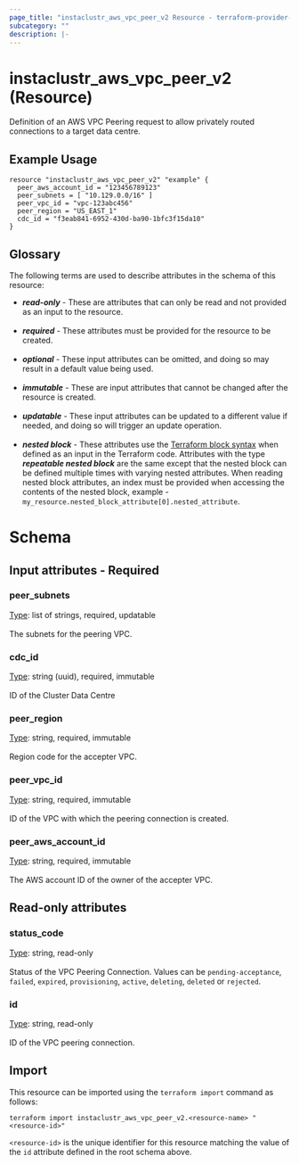 ```yaml
---
page_title: "instaclustr_aws_vpc_peer_v2 Resource - terraform-provider-instaclustr"
subcategory: ""
description: |-
---
```


# instaclustr_aws_vpc_peer_v2 (Resource)
Definition of an AWS VPC Peering request to allow privately routed connections to a target data centre.
## Example Usage
```
resource "instaclustr_aws_vpc_peer_v2" "example" {
  peer_aws_account_id = "123456789123"
  peer_subnets = [ "10.129.0.0/16" ]
  peer_vpc_id = "vpc-123abc456"
  peer_region = "US_EAST_1"
  cdc_id = "f3eab841-6952-430d-ba90-1bfc3f15da10"
}
```
## Glossary
The following terms are used to describe attributes in the schema of this resource:
- **_read-only_** - These are attributes that can only be read and not provided as an input to the resource.<br><br>
- **_required_** - These attributes must be provided for the resource to be created.<br><br>
- **_optional_** - These input attributes can be omitted, and doing so may result in a default value being used.<br><br>
- **_immutable_** - These are input attributes that cannot be changed after the resource is created.<br><br>
- **_updatable_** - These input attributes can be updated to a different value if needed, and doing so will trigger an update operation.<br><br>
- **_nested block_** - These attributes use the [Terraform block syntax](https://www.terraform.io/language/attr-as-blocks) when defined as an input in the Terraform code. Attributes with the type **_repeatable nested block_** are the same except that the nested block can be defined multiple times with varying nested attributes. When reading nested block attributes, an index must be provided when accessing the contents of the nested block, example - `my_resource.nested_block_attribute[0].nested_attribute`.
# Schema
## Input attributes - Required
### peer_subnets<br>
<ins>Type</ins>: list of strings, required, updatable<br>
<br>The subnets for the peering VPC.
### cdc_id<br>
<ins>Type</ins>: string (uuid), required, immutable<br>
<br>ID of the Cluster Data Centre
### peer_region<br>
<ins>Type</ins>: string, required, immutable<br>
<br>Region code for the accepter VPC.
### peer_vpc_id<br>
<ins>Type</ins>: string, required, immutable<br>
<br>ID of the VPC with which the peering connection is created.
### peer_aws_account_id<br>
<ins>Type</ins>: string, required, immutable<br>
<br>The AWS account ID of the owner of the accepter VPC.
## Read-only attributes
### status_code<br>
<ins>Type</ins>: string, read-only<br>
<br>Status of the VPC Peering Connection. Values can be `pending-acceptance`, `failed`, `expired`, `provisioning`, `active`, `deleting`, `deleted` or `rejected`.
### id<br>
<ins>Type</ins>: string, read-only<br>
<br>ID of the VPC peering connection.
## Import
This resource can be imported using the `terraform import` command as follows:
```
terraform import instaclustr_aws_vpc_peer_v2.<resource-name> "<resource-id>"
```
`<resource-id>` is the unique identifier for this resource matching the value of the `id` attribute defined in the root schema above.
